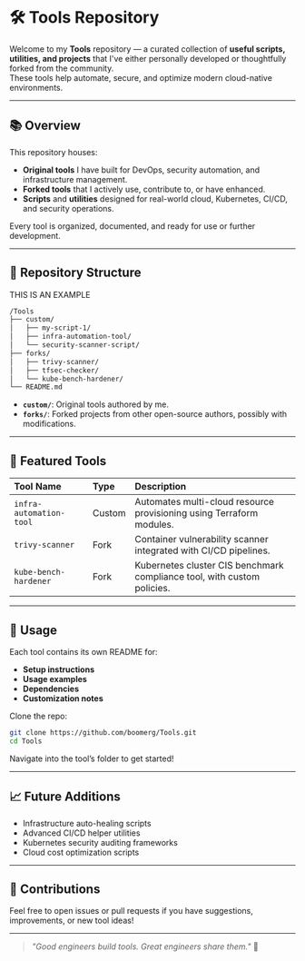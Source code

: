 # 🛠️ Tools Repository

Welcome to my **Tools** repository — a curated collection of **useful scripts, utilities, and projects** that I've either personally developed or thoughtfully forked from the community.  
These tools help automate, secure, and optimize modern cloud-native environments.

---

## 📚 Overview

This repository houses:
- **Original tools** I have built for DevOps, security automation, and infrastructure management.
- **Forked tools** that I actively use, contribute to, or have enhanced.
- **Scripts** and **utilities** designed for real-world cloud, Kubernetes, CI/CD, and security operations.

Every tool is organized, documented, and ready for use or further development.

---

## 🧰 Repository Structure
THIS IS AN EXAMPLE
```bash
/Tools
├── custom/
│   ├── my-script-1/
│   ├── infra-automation-tool/
│   └── security-scanner-script/
├── forks/
│   ├── trivy-scanner/
│   ├── tfsec-checker/
│   └── kube-bench-hardener/
└── README.md
```

- **`custom/`**: Original tools authored by me.
- **`forks/`**: Forked projects from other open-source authors, possibly with modifications.

---

## 🌟 Featured Tools

| Tool Name | Type | Description |
|:---|:---|:---|
| `infra-automation-tool` | Custom | Automates multi-cloud resource provisioning using Terraform modules. |
| `trivy-scanner` | Fork | Container vulnerability scanner integrated with CI/CD pipelines. |
| `kube-bench-hardener` | Fork | Kubernetes cluster CIS benchmark compliance tool, with custom policies. |

---

## 📜 Usage

Each tool contains its own README for:
- **Setup instructions**
- **Usage examples**
- **Dependencies**
- **Customization notes**

Clone the repo:
```bash
git clone https://github.com/boomerg/Tools.git
cd Tools
```

Navigate into the tool’s folder to get started!

---

## 📈 Future Additions
- Infrastructure auto-healing scripts
- Advanced CI/CD helper utilities
- Kubernetes security auditing frameworks
- Cloud cost optimization scripts

---

## 🤝 Contributions
Feel free to open issues or pull requests if you have suggestions, improvements, or new tool ideas!

---

> *"Good engineers build tools. Great engineers share them."* 🚀
